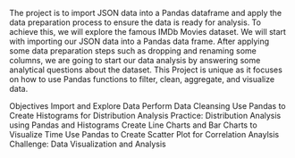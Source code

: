 The project is to import JSON data into a Pandas dataframe and apply the data preparation process to ensure the data is ready for analysis. 
To achieve this, we will explore the famous IMDb Movies dataset. We will start with importing our JSON data into a Pandas data frame. 
After applying some data preparation steps such as dropping and renaming some columns, we are going to start our data analysis by answering some analytical questions about the dataset.
This Project is unique as it focuses on how to use Pandas functions to filter, clean, aggregate, and visualize data.
 
Objectives
Import and Explore Data
Perform Data Cleansing
Use Pandas to Create Histograms for Distribution Analysis
Practice: Distribution Analysis using Pandas and Histograms
Create Line Charts and Bar Charts to Visualize Time
Use Pandas to Create Scatter Plot for Correlation Anaylsis
Challenge: Data Visualization and Analysis
